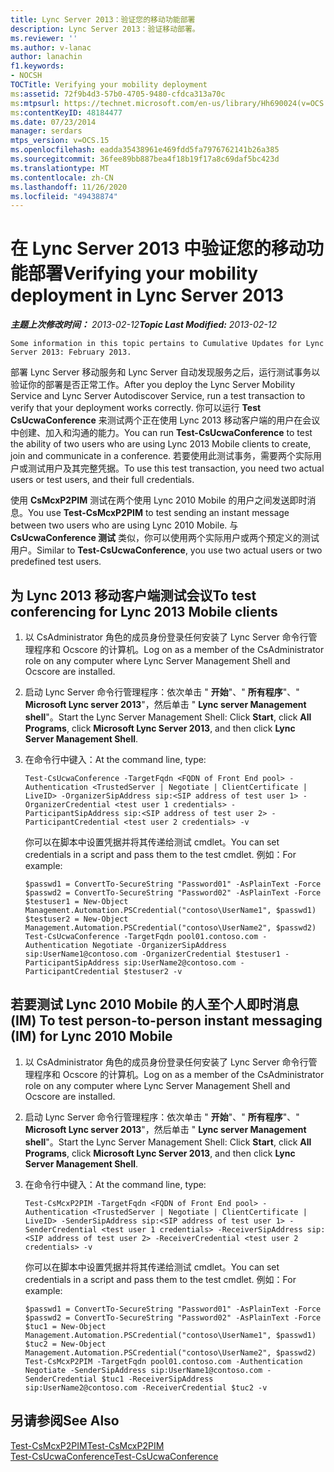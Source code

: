 ```yaml
---
title: Lync Server 2013：验证您的移动功能部署
description: Lync Server 2013：验证移动部署。
ms.reviewer: ''
ms.author: v-lanac
author: lanachin
f1.keywords:
- NOCSH
TOCTitle: Verifying your mobility deployment
ms:assetid: 72f9b4d3-57b0-4705-9480-cfdca313a70c
ms:mtpsurl: https://technet.microsoft.com/en-us/library/Hh690024(v=OCS.15)
ms:contentKeyID: 48184477
ms.date: 07/23/2014
manager: serdars
mtps_version: v=OCS.15
ms.openlocfilehash: eadda35438961e469fdd5fa7976762141b26a385
ms.sourcegitcommit: 36fee89bb887bea4f18b19f17a8c69daf5bc423d
ms.translationtype: MT
ms.contentlocale: zh-CN
ms.lasthandoff: 11/26/2020
ms.locfileid: "49438874"
---
```

# <a name="verifying-your-mobility-deployment-in-lync-server-2013"></a><span data-ttu-id="0f68d-103">在 Lync Server 2013 中验证您的移动功能部署</span><span class="sxs-lookup"><span data-stu-id="0f68d-103">Verifying your mobility deployment in Lync Server 2013</span></span>

<div data-xmlns="http://www.w3.org/1999/xhtml">

<div class="topic" data-xmlns="http://www.w3.org/1999/xhtml" data-msxsl="urn:schemas-microsoft-com:xslt" data-cs="https://msdn.microsoft.com/">

<div data-asp="https://msdn2.microsoft.com/asp">



</div>

<div id="mainSection">

<div id="mainBody"><span data-ttu-id="0f68d-104">

<span> </span></span><span class="sxs-lookup"><span data-stu-id="0f68d-104">

<span> </span></span></span>

<span data-ttu-id="0f68d-105">_**主题上次修改时间：** 2013-02-12_</span><span class="sxs-lookup"><span data-stu-id="0f68d-105">_**Topic Last Modified:** 2013-02-12_</span></span>

    Some information in this topic pertains to Cumulative Updates for Lync Server 2013: February 2013.

<span data-ttu-id="0f68d-106">部署 Lync Server 移动服务和 Lync Server 自动发现服务之后，运行测试事务以验证你的部署是否正常工作。</span><span class="sxs-lookup"><span data-stu-id="0f68d-106">After you deploy the Lync Server Mobility Service and Lync Server Autodiscover Service, run a test transaction to verify that your deployment works correctly.</span></span> <span data-ttu-id="0f68d-107">你可以运行 **Test CsUcwaConference** 来测试两个正在使用 Lync 2013 移动客户端的用户在会议中创建、加入和沟通的能力。</span><span class="sxs-lookup"><span data-stu-id="0f68d-107">You can run **Test-CsUcwaConference** to test the ability of two users who are using Lync 2013 Mobile clients to create, join and communicate in a conference.</span></span> <span data-ttu-id="0f68d-108">若要使用此测试事务，需要两个实际用户或测试用户及其完整凭据。</span><span class="sxs-lookup"><span data-stu-id="0f68d-108">To use this test transaction, you need two actual users or test users, and their full credentials.</span></span>

<span data-ttu-id="0f68d-109">使用 **CsMcxP2PIM** 测试在两个使用 Lync 2010 Mobile 的用户之间发送即时消息。</span><span class="sxs-lookup"><span data-stu-id="0f68d-109">You use **Test-CsMcxP2PIM** to test sending an instant message between two users who are using Lync 2010 Mobile.</span></span> <span data-ttu-id="0f68d-110">与 **CsUcwaConference 测试** 类似，你可以使用两个实际用户或两个预定义的测试用户。</span><span class="sxs-lookup"><span data-stu-id="0f68d-110">Similar to **Test-CsUcwaConference**, you use two actual users or two predefined test users.</span></span>

<div>

## <a name="to-test-conferencing-for-lync-2013-mobile-clients"></a><span data-ttu-id="0f68d-111">为 Lync 2013 移动客户端测试会议</span><span class="sxs-lookup"><span data-stu-id="0f68d-111">To test conferencing for Lync 2013 Mobile clients</span></span>

1.  <span data-ttu-id="0f68d-112">以 CsAdministrator 角色的成员身份登录任何安装了 Lync Server 命令行管理程序和 Ocscore 的计算机。</span><span class="sxs-lookup"><span data-stu-id="0f68d-112">Log on as a member of the CsAdministrator role on any computer where Lync Server Management Shell and Ocscore are installed.</span></span>

2.  <span data-ttu-id="0f68d-113">启动 Lync Server 命令行管理程序：依次单击 " **开始**"、" **所有程序**"、" **Microsoft Lync server 2013**"，然后单击 " **Lync server Management shell**"。</span><span class="sxs-lookup"><span data-stu-id="0f68d-113">Start the Lync Server Management Shell: Click **Start**, click **All Programs**, click **Microsoft Lync Server 2013**, and then click **Lync Server Management Shell**.</span></span>

3.  <span data-ttu-id="0f68d-114">在命令行中键入：</span><span class="sxs-lookup"><span data-stu-id="0f68d-114">At the command line, type:</span></span>
    
        Test-CsUcwaConference -TargetFqdn <FQDN of Front End pool> -Authentication <TrustedServer | Negotiate | ClientCertificate | LiveID> -OrganizerSipAddress sip:<SIP address of test user 1> -OrganizerCredential <test user 1 credentials> -ParticipantSipAddress sip:<SIP address of test user 2> -ParticipantCredential <test user 2 credentials> -v
    
    <span data-ttu-id="0f68d-115">你可以在脚本中设置凭据并将其传递给测试 cmdlet。</span><span class="sxs-lookup"><span data-stu-id="0f68d-115">You can set credentials in a script and pass them to the test cmdlet.</span></span> <span data-ttu-id="0f68d-116">例如：</span><span class="sxs-lookup"><span data-stu-id="0f68d-116">For example:</span></span>
    
        $passwd1 = ConvertTo-SecureString "Password01" -AsPlainText -Force
        $passwd2 = ConvertTo-SecureString "Password02" -AsPlainText -Force
        $testuser1 = New-Object Management.Automation.PSCredential("contoso\UserName1", $passwd1)
        $testuser2 = New-Object Management.Automation.PSCredential("contoso\UserName2", $passwd2)
        Test-CsUcwaConference -TargetFqdn pool01.contoso.com -Authentication Negotiate -OrganizerSipAddress sip:UserName1@contoso.com -OrganizerCredential $testuser1 -ParticipantSipAddress sip:UserName2@contoso.com -ParticipantCredential $testuser2 -v

</div>

<div>

## <a name="to-test-person-to-person-instant-messaging-im-for-lync-2010-mobile"></a><span data-ttu-id="0f68d-117">若要测试 Lync 2010 Mobile 的人至个人即时消息 (IM) </span><span class="sxs-lookup"><span data-stu-id="0f68d-117">To test person-to-person instant messaging (IM) for Lync 2010 Mobile</span></span>

1.  <span data-ttu-id="0f68d-118">以 CsAdministrator 角色的成员身份登录任何安装了 Lync Server 命令行管理程序和 Ocscore 的计算机。</span><span class="sxs-lookup"><span data-stu-id="0f68d-118">Log on as a member of the CsAdministrator role on any computer where Lync Server Management Shell and Ocscore are installed.</span></span>

2.  <span data-ttu-id="0f68d-119">启动 Lync Server 命令行管理程序：依次单击 " **开始**"、" **所有程序**"、" **Microsoft Lync server 2013**"，然后单击 " **Lync server Management shell**"。</span><span class="sxs-lookup"><span data-stu-id="0f68d-119">Start the Lync Server Management Shell: Click **Start**, click **All Programs**, click **Microsoft Lync Server 2013**, and then click **Lync Server Management Shell**.</span></span>

3.  <span data-ttu-id="0f68d-120">在命令行中键入：</span><span class="sxs-lookup"><span data-stu-id="0f68d-120">At the command line, type:</span></span>
    
        Test-CsMcxP2PIM -TargetFqdn <FQDN of Front End pool> -Authentication <TrustedServer | Negotiate | ClientCertificate | LiveID> -SenderSipAddress sip:<SIP address of test user 1> -SenderCredential <test user 1 credentials> -ReceiverSipAddress sip:<SIP address of test user 2> -ReceiverCredential <test user 2 credentials> -v
    
    <span data-ttu-id="0f68d-121">你可以在脚本中设置凭据并将其传递给测试 cmdlet。</span><span class="sxs-lookup"><span data-stu-id="0f68d-121">You can set credentials in a script and pass them to the test cmdlet.</span></span> <span data-ttu-id="0f68d-122">例如：</span><span class="sxs-lookup"><span data-stu-id="0f68d-122">For example:</span></span>
    
        $passwd1 = ConvertTo-SecureString "Password01" -AsPlainText -Force
        $passwd2 = ConvertTo-SecureString "Password02" -AsPlainText -Force
        $tuc1 = New-Object Management.Automation.PSCredential("contoso\UserName1", $passwd1)
        $tuc2 = New-Object Management.Automation.PSCredential("contoso\UserName2", $passwd2)
        Test-CsMcxP2PIM -TargetFqdn pool01.contoso.com -Authentication Negotiate -SenderSipAddress sip:UserName1@contoso.com -SenderCredential $tuc1 -ReceiverSipAddress sip:UserName2@contoso.com -ReceiverCredential $tuc2 -v

</div>

<div>

## <a name="see-also"></a><span data-ttu-id="0f68d-123">另请参阅</span><span class="sxs-lookup"><span data-stu-id="0f68d-123">See Also</span></span>


[<span data-ttu-id="0f68d-124">Test-CsMcxP2PIM</span><span class="sxs-lookup"><span data-stu-id="0f68d-124">Test-CsMcxP2PIM</span></span>](https://docs.microsoft.com/powershell/module/skype/Test-CsMcxP2PIM)  
[<span data-ttu-id="0f68d-125">Test-CsUcwaConference</span><span class="sxs-lookup"><span data-stu-id="0f68d-125">Test-CsUcwaConference</span></span>](https://docs.microsoft.com/powershell/module/skype/Test-CsUcwaConference)  
  

<span data-ttu-id="0f68d-126"></div>

</div>

<span> </span>

</div>

</div>

</span><span class="sxs-lookup"><span data-stu-id="0f68d-126"></div>

</div>

<span> </span>

</div>

</div>

</span></span></div>

